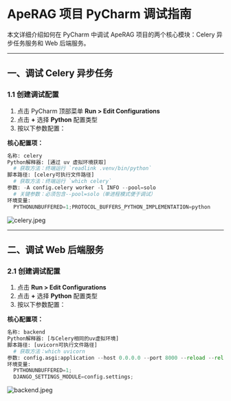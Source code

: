 # ApeRAG 项目 PyCharm 调试指南

本文详细介绍如何在 PyCharm 中调试 ApeRAG 项目的两个核心模块：Celery 异步任务服务和 Web 后端服务。

---

## 一、调试 Celery 异步任务

### 1.1 创建调试配置
1. 点击 PyCharm 顶部菜单 **Run > Edit Configurations**
2. 点击 **+** 选择 **Python** 配置类型
3. 按以下参数配置：

**核心配置项：**
```python
名称: celery
Python解释器: [通过 uv 虚拟环境获取]
  # 获取方法：终端运行 `readlink .venv/bin/python`
脚本路径: [celery可执行文件路径]
  # 获取方法：终端运行 `which celery`
参数: -A config.celery worker -l INFO --pool=solo
  # 关键参数：必须包含--pool=solo（单进程模式便于调试）
环境变量: 
  PYTHONUNBUFFERED=1;PROTOCOL_BUFFERS_PYTHON_IMPLEMENTATION=python
```

![celery.jpeg](../images%2Fcelery.jpeg)

---

## 二、调试 Web 后端服务

### 2.1 创建调试配置
1. 点击 **Run > Edit Configurations**
2. 点击 **+** 选择 **Python** 配置类型
3. 按以下参数配置：

**核心配置项：**
```python
名称: backend
Python解释器: [与Celery相同的uv虚拟环境]
脚本路径: [uvicorn可执行文件路径]
  # 获取方法：which uvicorn
参数: config.asgi:application --host 0.0.0.0 --port 8000 --reload --reload-include '*.html'
环境变量:
  PYTHONUNBUFFERED=1;
  DJANGO_SETTINGS_MODULE=config.settings;
```

![backend.jpeg](../images%2Fbackend.jpeg)
